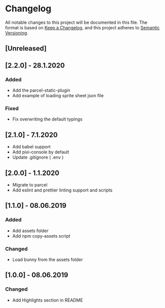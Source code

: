 # Changelog

All notable changes to this project will be documented in this file.
The format is based on [Keep a Changelog](https://keepachangelog.com/en/1.0.0/),
and this project adheres to [Semantic Versioning](https://semver.org/spec/v2.0.0.html).

## [Unreleased]

## [2.2.0] - 28.1.2020

### Added

-   Add the parcel-static-plugin
-   Add example of loading sprite sheet json file

### Fixed

-   Fix overwriting the default typings

## [2.1.0] - 7.1.2020

-   Add babel support
-   Add pixi-console by default
-   Update .gitignore ( .env )

## [2.0.0] - 1.1.2020

-   Migrate to parcel
-   Add eslint and prettier linting support and scripts

## [1.1.0] - 08.06.2019

### Added

-   Add assets folder
-   Add npm copy-assets script

### Changed

-   Load bunny from the assets folder

## [1.0.0] - 08.06.2019

### Changed

-   Add Highlights section in README
